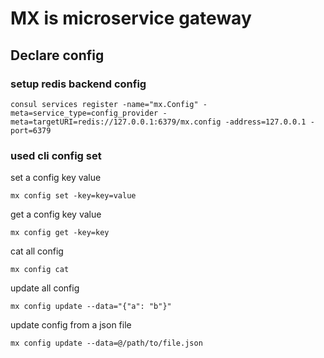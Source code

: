 # MX is microservice gateway

## Declare config 

### setup redis backend config
```shell
consul services register -name="mx.Config" -meta=service_type=config_provider -meta=targetURI=redis://127.0.0.1:6379/mx.config -address=127.0.0.1 -port=6379
```

### used cli config set

set a config key value
```shell
mx config set -key=key=value
```

get a config key value
```shell
mx config get -key=key
```

cat all config 
```shell
mx config cat
```

update all config 
```shell
mx config update --data="{"a": "b"}"
```

update config from a json file
```shell
mx config update --data=@/path/to/file.json
```


